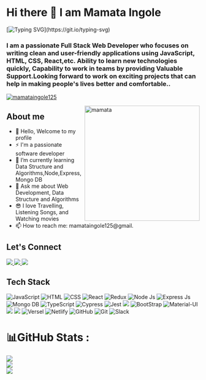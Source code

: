 # Hi there 👋 I am Mamata Ingole
[![Typing SVG](https://readme-typing-svg.herokuapp.com/?lines=Full-Stack+Web+Developer;Software+Developer+Engineer;Front-end+Developer;)](https://git.io/typing-svg)

### I am a passionate Full Stack Web Developer who focuses on writing clean and user-friendly applications using JavaScript, HTML, CSS, React,etc. Ability to learn new technologies quickly, Capability to work in teams by providing Valuable Support.Looking forward to work on exciting projects that can help in making people's lives better and comfortable..


<p align="left" margin-top="100px"> <a href="https://github.com/ryo-ma/github-profile-trophy"><img src="https://github-profile-trophy.vercel.app/?username=mamataingole125" alt="mamataingole125" /></a> </p>

<img align='right' src="https://i.pinimg.com/originals/e7/26/c7/e726c74ac081eed50feee1433d12c998.gif" alt="mamata" height="" width="300" alt="">




## About me
- 👋 Hello, Welcome to my profile
- ⚡ I'm a passionate software developer
- 🌱 I’m currently learning Data Structure and Algorithms,Node,Express,Mongo DB
- 💬  Ask me about Web Development, Data Structure and Algorithms
- 😎 I love Travelling, Listening Songs, and Watching movies
- 📫 How to reach me: mamataingole125@gmail.
 
 
 ## Let's Connect
<a href="https://www.linkedin.com/in/mamata-ingole-53b5281b2/">
<img src="https://camo.githubusercontent.com/a80d00f23720d0bc9f55481cfcd77ab79e141606829cf16ec43f8cacc7741e46/68747470733a2f2f696d672e736869656c64732e696f2f62616467652f4c696e6b6564496e2d3030373742353f7374796c653d666f722d7468652d6261646765266c6f676f3d6c696e6b6564696e266c6f676f436f6c6f723d7768697465"></img>
</a>
<a href="https://github.com/mamataingole125">
<img src="https://img.shields.io/badge/github-%23000000.svg?style=for-the-badge&logo=github&logoColor=#00C7B7"></img>
</a>

<a href="https://mamataingole.vercel.app/">
<img src="https://camo.githubusercontent.com/56e6045a9403c591ff7c6a997edcd1566597519fa8b8e1129b4919bf10b5c2bd/68747470733a2f2f696d672e736869656c64732e696f2f62616467652f506f7274666f6c696f2d3138413330333f7374796c653d666f722d7468652d6261646765266c6f676f3d696f6e6963266c6f676f436f6c6f723d7768697465"></img>
</a>


## Tech Stack

![JavaScript](https://img.shields.io/badge/JavaScript-323330?style=for-the-badge&logo=javascript&logoColor=F7DF1E) ![HTML](https://img.shields.io/badge/html5-%23E34F26.svg?style=for-the-badge&logo=html5&logoColor=white) ![CSS](https://img.shields.io/badge/css3-%231572B6.svg?style=for-the-badge&logo=css3&logoColor=white) ![React](https://img.shields.io/badge/React-20232A?style=for-the-badge&logo=react&logoColor=61DAFB) ![Redux](https://img.shields.io/badge/Redux-593D88?style=for-the-badge&logo=redux&logoColor=white) ![Node Js](https://img.shields.io/badge/Node.js-43853D?style=for-the-badge&logo=node.js&logoColor=white) ![Express Js](https://img.shields.io/badge/express-%23000000.svg?style=for-the-badge&logo=express&logoColor=#00C7B7) ![Mongo DB](https://img.shields.io/badge/MongoDB-4EA94B?style=for-the-badge&logo=mongodb&logoColor=white) ![TypeScript](https://img.shields.io/badge/TypeScript-007ACC?style=for-the-badge&logo=typescript&logoColor=white) ![Cypress](https://img.shields.io/badge/cypress-%2300f.svg?style=for-the-badge&logo=cypress&logoColor=white) ![Jest](https://img.shields.io/badge/Jest-323330?style=for-the-badge&logo=Jest&logoColor=white) <img src="https://camo.githubusercontent.com/55037e0ff8e2c9df84ad631c3d0443a7316776ede7459a5872ccb336d7df2781/68747470733a2f2f696d672e736869656c64732e696f2f62616467652f6e706d2d4342333833373f7374796c653d666f722d7468652d6261646765266c6f676f3d6e706d266c6f676f436f6c6f723d7768697465"></img> ![BootStrap](https://img.shields.io/badge/bootstrap-%23000000.svg?style=for-the-badge&logo=bootstrap&logoColor=#FF7139)  ![Material-UI](https://img.shields.io/badge/Material--UI-0081CB?style=for-the-badge&logo=MUI&logoColor=white) <img src="https://camo.githubusercontent.com/5d58ae623237663dd0d209c197c95181d672cbc62ad322039de3c37f1647bcce/68747470733a2f2f696d672e736869656c64732e696f2f62616467652f4368616b726125323055492d3362633762643f7374796c653d666f722d7468652d6261646765266c6f676f3d6368616b72617569266c6f676f436f6c6f723d7768697465"></img>
<img src="https://camo.githubusercontent.com/41326de293d3848e2ab0f29bf1680427128757fe6b586ceddf1097cb4eeb5ff7/68747470733a2f2f696d672e736869656c64732e696f2f62616467652f7374796c65642d2d636f6d706f6e656e74732d4442373039333f7374796c653d666f722d7468652d6261646765266c6f676f3d7374796c65642d636f6d706f6e656e7473266c6f676f436f6c6f723d7768697465"></img>
 ![Versel](https://img.shields.io/badge/Vercel-000000?style=for-the-badge&logo=vercel&logoColor=white) ![Netlify](https://img.shields.io/badge/Netlify-00C7B7?style=for-the-badge&logo=netlify&logoColor=white) ![GitHub](https://img.shields.io/badge/github-%23000000.svg?style=for-the-badge&logo=github&logoColor=#00C7B7)
![Git](https://img.shields.io/badge/GIT-E44C30?style=for-the-badge&logo=git&logoColor=white) ![Slack](https://img.shields.io/badge/Slack-4A154B?style=for-the-badge&logo=slack&logoColor=white) 

# 📊GitHub Stats :
![](https://github-readme-stats.vercel.app/api?username=mamataingole125&theme=radical&hide_border=false&include_all_commits=false&count_private=false)<br/>
![](https://github-readme-streak-stats.herokuapp.com/?user=mamataingole125&theme=radical&hide_border=false)<br/>
![](https://github-readme-stats.vercel.app/api/top-langs/?username=mamataingole125&theme=radical&hide_border=false&include_all_commits=false&count_private=false&layout=compact)






